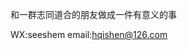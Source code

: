 和一群志同道合的朋友做成一件有意义的事

WX:seeshem
email:hqishen@126.com

<!---
hqishen/hqishen is a ✨ special ✨ repository because its `README.md` (this file) appears on your GitHub profile.
You can click the Preview link to take a look at your changes.
--->
